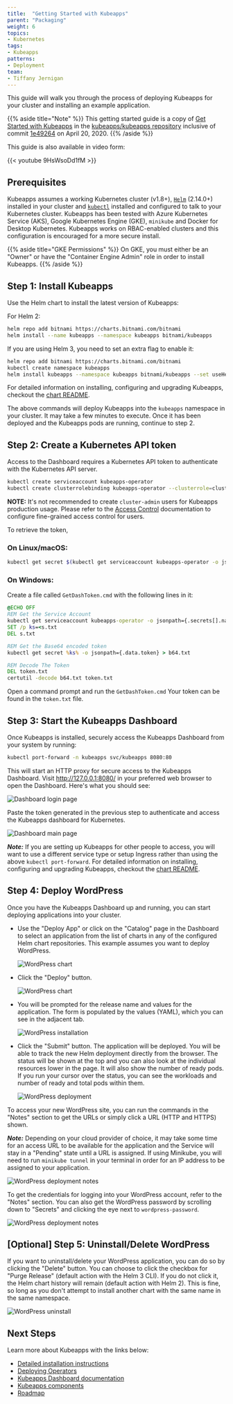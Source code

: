 ```yaml
---
title:  "Getting Started with Kubeapps"
parent: "Packaging"
weight: 6
topics:
- Kubernetes
tags:
- Kubeapps
patterns:
- Deployment
team: 
- Tiffany Jernigan
---
```


This guide will walk you through the process of deploying Kubeapps for your cluster and installing an example application.

{{% aside title="Note" %}}
This getting started guide is a copy of
[Get Started with Kubeapps](https://github.com/kubeapps/kubeapps/blob/master/docs/user/getting-started.md)
in the [kubeapps/kubeapps repository](https://github.com/kubeapps/kubeapps)
inclusive of commit
[1e49264](https://github.com/kubeapps/kubeapps/commit/1e49264088094dfd327d2a24b62cda470cc547d0)
on April 20, 2020.
{{% /aside %}}

This guide is also available in video form:

{{< youtube 9HsWsoDd1fM >}}

## Prerequisites

Kubeapps assumes a working Kubernetes cluster (v1.8+),
[`Helm`](https://helm.sh/) (2.14.0+) installed in your cluster and
[`kubectl`](https://kubernetes.io/docs/tasks/tools/install-kubectl/) installed
and configured to talk to your Kubernetes cluster. Kubeapps has been tested with
Azure Kubernetes Service (AKS), Google Kubernetes Engine (GKE), `minikube` and
Docker for Desktop Kubernetes. Kubeapps works on RBAC-enabled clusters and this
configuration is encouraged for a more secure install.

{{% aside title="GKE Permissions" %}}
On GKE, you must either be an "Owner" or have the "Container Engine Admin" role
in order to install Kubeapps.
{{% /aside %}}

## Step 1: Install Kubeapps

Use the Helm chart to install the latest version of Kubeapps:

For Helm 2:

```bash
helm repo add bitnami https://charts.bitnami.com/bitnami
helm install --name kubeapps --namespace kubeapps bitnami/kubeapps
```

If you are using Helm 3, you need to set an extra flag to enable it:

```bash
helm repo add bitnami https://charts.bitnami.com/bitnami
kubectl create namespace kubeapps
helm install kubeapps --namespace kubeapps bitnami/kubeapps --set useHelm3=true
```

For detailed information on installing, configuring and upgrading Kubeapps,
checkout the
[chart README](https://github.com/kubeapps/kubeapps/blob/master/chart/kubeapps/README.md).

The above commands will deploy Kubeapps into the `kubeapps` namespace in your
cluster. It may take a few minutes to execute. Once it has been deployed and the
Kubeapps pods are running, continue to step 2.

## Step 2: Create a Kubernetes API token

Access to the Dashboard requires a Kubernetes API token to authenticate with the
Kubernetes API server.

```bash
kubectl create serviceaccount kubeapps-operator
kubectl create clusterrolebinding kubeapps-operator --clusterrole=cluster-admin --serviceaccount=default:kubeapps-operator
```

**NOTE:** It's not recommended to create `cluster-admin` users for Kubeapps
production usage. Please refer to the
[Access Control](https://github.com/kubeapps/kubeapps/blob/master/docs/user/access-control.md)
documentation to configure fine-grained access control for users.

To retrieve the token,

### On Linux/macOS:

```bash
kubectl get secret $(kubectl get serviceaccount kubeapps-operator -o jsonpath='{range .secrets[*]}{.name}{"\n"}{end}' | grep kubeapps-operator-token) -o jsonpath='{.data.token}' -o go-template='{{.data.token | base64decode}}' && echo
```

### On Windows:

Create a file called `GetDashToken.cmd` with the following lines in it:

```bat
@ECHO OFF
REM Get the Service Account
kubectl get serviceaccount kubeapps-operator -o jsonpath={.secrets[].name} > s.txt
SET /p ks=<s.txt
DEL s.txt

REM Get the Base64 encoded token
kubectl get secret %ks% -o jsonpath={.data.token} > b64.txt

REM Decode The Token
DEL token.txt
certutil -decode b64.txt token.txt
```

Open a command prompt and run the `GetDashToken.cmd` Your token can be found in
the `token.txt` file.

## Step 3: Start the Kubeapps Dashboard

Once Kubeapps is installed, securely access the Kubeapps Dashboard from your
system by running:

```bash
kubectl port-forward -n kubeapps svc/kubeapps 8080:80
```

This will start an HTTP proxy for secure access to the Kubeapps Dashboard. Visit
http://127.0.0.1:8080/ in your preferred web browser to open the Dashboard.
Here's what you should see:

![Dashboard login page](/images/guides/kubernetes/kubeapps/screenshots/dashboard-login.png)

Paste the token generated in the previous step to authenticate and access the
Kubeapps dashboard for Kubernetes.

![Dashboard main page](/images/guides/kubernetes/kubeapps/screenshots/dashboard-home.png)

***Note:*** If you are setting up Kubeapps for other people to access, you will
want to use a different service type or setup Ingress rather than using the
above `kubectl port-forward`. For detailed information on installing,
configuring and upgrading Kubeapps, checkout the
[chart README](https://github.com/kubeapps/kubeapps/blob/master/chart/kubeapps/README.md).

## Step 4: Deploy WordPress

Once you have the Kubeapps Dashboard up and running, you can start deploying
applications into your cluster.

- Use the "Deploy App" or click on the "Catalog" page in the Dashboard to select
  an application from the list of charts in any of the configured Helm chart
  repositories. This example assumes you want to deploy WordPress.

  ![WordPress chart](/images/guides/kubernetes/kubeapps/screenshots/wordpress-search.png)

- Click the "Deploy" button.

  ![WordPress chart](/images/guides/kubernetes/kubeapps/screenshots/wordpress-chart.png)

- You will be prompted for the release name and values for the application. The
  form is populated by the values (YAML), which you can see in the adjacent tab.

  ![WordPress installation](/images/guides/kubernetes/kubeapps/screenshots/wordpress-installation.png)

- Click the "Submit" button. The application will be deployed. You will be able
  to track the new Helm deployment directly from the browser. The status will be
  shown at the top and you can also look at the individual resources lower in
  the page. It will also show the number of ready pods. If you run your cursor
  over the status, you can see the workloads and number of ready and total pods
  within them.

  ![WordPress deployment](/images/guides/kubernetes/kubeapps/screenshots/wordpress-deployment.png)

To access your new WordPress site, you can run the commands in the "Notes"
section to get the URLs or simply click a URL (HTTP and HTTPS) shown.

***Note:*** Depending on your cloud provider of choice, it may take some time
for an access URL to be available for the application and the Service will stay
in a "Pending" state until a URL is assigned. If using Minikube, you will need
to run `minikube tunnel` in your terminal in order for an IP address to be
assigned to your application.

![WordPress deployment notes](/images/guides/kubernetes/kubeapps/screenshots/wordpress-url.png)

To get the credentials for logging into your WordPress account, refer to the
"Notes" section. You can also get the WordPress password by scrolling down to
"Secrets" and clicking the eye next to `wordpress-password`.

![WordPress deployment notes](/images/guides/kubernetes/kubeapps/screenshots/wordpress-credentials.png)

## [Optional] Step 5: Uninstall/Delete WordPress
If you want to uninstall/delete your WordPress application, you can do so by
clicking the "Delete" button. You can choose to click the checkbox for "Purge
Release" (default action with the Helm 3 CLI). If you do not click it, the Helm
chart history will remain (default action with Helm 2). This is fine, so long as
you don't attempt to install another chart with the same name in the same
namespace.

![WordPress uninstall](/images/guides/kubernetes/kubeapps/screenshots/wordpress-uninstall.png)

## Next Steps

Learn more about Kubeapps with the links below:

- [Detailed installation instructions](https://github.com/kubeapps/kubeapps/blob/master/chart/kubeapps/README.md)
- [Deploying Operators](https://github.com/kubeapps/kubeapps/blob/master/docs/user/operators.md)
- [Kubeapps Dashboard documentation](https://github.com/kubeapps/kubeapps/blob/master/docs/user/dashboard.md)
- [Kubeapps components](https://github.com/kubeapps/kubeapps/blob/master/docs/architecture/overview.md)
- [Roadmap](https://github.com/kubeapps/kubeapps/wiki/Roadmap)
